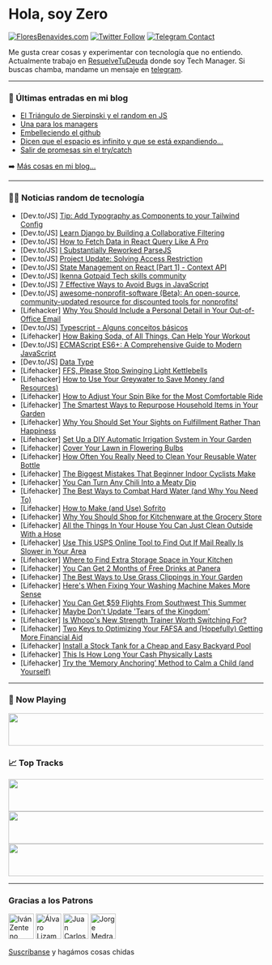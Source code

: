 # Hola, soy Zero

[![FloresBenavides.com](https://img.shields.io/website?down_message=oops&label=MiBlog&style=for-the-badge&up_message=online&url=https%3A%2F%2Ffloresbenavides.com)](https://floresbenavides.com) [![Twitter Follow](https://img.shields.io/twitter/follow/ZeroDragon?color=%231DA1F2&label=Follow&logo=twitter&logoColor=ffffff&style=for-the-badge)](https://twitter.com/zerodragon) [![Telegram Contact](https://img.shields.io/badge/escr%C3%ADbeme-ZeroDragon-%2326A5E4?style=for-the-badge&logo=telegram)](https://t.me/zerodragon)

Me gusta crear cosas y experimentar con tecnología que no entiendo.
Actualmente trabajo en [ResuelveTuDeuda](http://github.com/resuelve) donde soy Tech Manager.
Si buscas chamba, mandame un mensaje en [telegram](https://t.me/zerodragon).

---

### 📕 Últimas entradas en mi blog
<!-- BLOG-POST-LIST:START -->
- [El Triángulo de Sierpinski y el random en JS](https://floresbenavides.com/el-triangulo-de-sierpinski-y-el-random-en-js/)
- [Una para los managers](https://floresbenavides.com/una-para-los-managers/)
- [Embelleciendo el github](https://floresbenavides.com/embelleciendo-el-github/)
- [Dicen que el espacio es infinito y que se está expandiendo…](https://floresbenavides.com/dicen-que-el-espacio-es-infinito-y-que-se-esta-expandiendo/)
- [Salir de promesas sin el try/catch](https://floresbenavides.com/salir-de-promesas-sin-el-try-catch/)
<!-- BLOG-POST-LIST:END -->

➡️ [Más cosas en mi blog...](https://floresbenavides.com)

---

### 👨‍💻 Noticias random de tecnología
<!-- TECH-POSTS:START -->
- [Dev.to/JS] [Tip: Add Typography as Components to your Tailwind Config](https://dev.to/glocore/tip-add-typography-as-components-to-your-tailwind-config-4l4c)
- [Dev.to/JS] [Learn Django by Building a Collaborative Filtering](https://dev.to/thepythontutorz/learn-django-by-building-a-collaborative-filtering-i1o)
- [Dev.to/JS] [How to Fetch Data in React Query Like A Pro](https://dev.to/cathleys/how-to-fetch-data-in-react-query-like-a-pro-4f1d)
- [Dev.to/JS] [I Substantially Reworked ParseJS](https://dev.to/baenencalin/i-substantially-reworked-parsejs-31j3)
- [Dev.to/JS] [Project Update: Solving Access Restriction](https://dev.to/arashjangali/project-update-solving-access-restriction-53mk)
- [Dev.to/JS] [State Management on React [Part 1] - Context API](https://dev.to/kevin-uehara/state-management-on-react-part-1-context-api-4jig)
- [Dev.to/JS] [Ikenna Gotpaid Tech skills community](https://dev.to/ikennagotpaid100/ikenna-gotpaid-tech-skills-community-156g)
- [Dev.to/JS] [7 Effective Ways to Avoid Bugs in JavaScript](https://dev.to/ishanbagchi/7-effective-ways-to-avoid-bugs-in-javascript-1n0a)
- [Dev.to/JS] [awesome-nonprofit-software &lpar;Beta&rpar;: An open-source, community-updated resource for discounted tools for nonprofits!](https://dev.to/aacitelli/awesome-nonprofit-software-beta-an-open-source-community-updated-resource-for-discounted-tools-for-nonprofits-1pkj)
- [Lifehacker] [Why You Should Include a Personal Detail in Your Out-of-Office Email](https://lifehacker.com/why-you-should-include-a-personal-detail-in-your-out-of-1850473191)
- [Dev.to/JS] [Typescript - Alguns conceitos básicos](https://dev.to/marlonfrade/typescript-alguns-conceitos-basicos-1aed)
- [Lifehacker] [How Baking Soda, of All Things, Can Help Your Workout](https://lifehacker.com/how-baking-soda-of-all-things-can-help-your-workout-1850345925)
- [Dev.to/JS] [ECMAScript ES6+: A Comprehensive Guide to Modern JavaScript](https://dev.to/aradwan20/ecmascript-es6-a-comprehensive-guide-to-modern-javascript-1e68)
- [Dev.to/JS] [Data Type](https://dev.to/mrizwanashiq/data-type-cbi)
- [Lifehacker] [FFS, Please Stop Swinging Light Kettlebells](https://lifehacker.com/for-fucks-sake-please-stop-swinging-light-kettlebells-1850344356)
- [Lifehacker] [How to Use Your Greywater to Save Money &lpar;and Resources&rpar;](https://lifehacker.com/how-to-use-your-greywater-to-save-money-and-resources-1850332763)
- [Lifehacker] [How to Adjust Your Spin Bike for the Most Comfortable Ride](https://lifehacker.com/how-to-adjust-your-spin-bike-for-the-most-comfortable-r-1850329884)
- [Lifehacker] [The Smartest Ways to Repurpose Household Items in Your Garden](https://lifehacker.com/the-smartest-ways-to-repurpose-household-items-in-your-1850473194)
- [Lifehacker] [Why You Should Set Your Sights on Fulfillment Rather Than Happiness](https://lifehacker.com/why-you-should-set-your-sights-on-fulfillment-rather-th-1850473197)
- [Lifehacker] [Set Up a DIY Automatic Irrigation System in Your Garden](https://lifehacker.com/set-up-a-diy-automatic-irrigation-system-in-your-garden-1850326343)
- [Lifehacker] [Cover Your Lawn in Flowering Bulbs](https://lifehacker.com/cover-your-lawn-in-flowering-bulbs-1850321955)
- [Lifehacker] [How Often You Really Need to Clean Your Reusable Water Bottle](https://lifehacker.com/how-often-you-really-need-to-clean-your-reusable-water-1850319797)
- [Lifehacker] [The Biggest Mistakes That Beginner Indoor Cyclists Make](https://lifehacker.com/the-biggest-mistakes-that-beginner-indoor-cyclists-make-1850320215)
- [Lifehacker] [You Can Turn Any Chili Into a Meaty Dip](https://lifehacker.com/you-can-turn-any-chili-into-a-meaty-dip-1850319640)
- [Lifehacker] [The Best Ways to Combat Hard Water &lpar;and Why You Need To&rpar;](https://lifehacker.com/the-best-ways-to-combat-hard-water-and-why-you-need-to-1850319293)
- [Lifehacker] [How to Make &lpar;and Use&rpar; Sofrito](https://lifehacker.com/how-to-make-and-use-sofrito-1850471992)
- [Lifehacker] [Why You Should Shop for Kitchenware at the Grocery Store](https://lifehacker.com/why-you-should-shop-for-kitchenware-at-the-grocery-stor-1850308190)
- [Lifehacker] [All the Things In Your House You Can Just Clean Outside With a Hose](https://lifehacker.com/all-the-things-in-your-house-you-can-just-clean-outside-1850308195)
- [Lifehacker] [Use This USPS Online Tool to Find Out If Mail Really Is Slower in Your Area](https://lifehacker.com/use-this-usps-online-tool-to-find-out-if-mail-really-is-1850473226)
- [Lifehacker] [Where to Find Extra Storage Space in Your Kitchen](https://lifehacker.com/where-to-find-extra-storage-space-in-your-kitchen-1850473228)
- [Lifehacker] [You Can Get 2 Months of Free Drinks at Panera](https://lifehacker.com/you-can-get-2-months-of-free-drinks-at-panera-1850473230)
- [Lifehacker] [The Best Ways to Use Grass Clippings in Your Garden](https://lifehacker.com/the-best-ways-to-use-grass-clippings-in-your-garden-1850473284)
- [Lifehacker] [Here&#39;s When Fixing Your Washing Machine Makes More Sense](https://lifehacker.com/heres-when-fixing-your-washing-machine-makes-more-sense-1850473293)
- [Lifehacker] [You Can Get $59 Flights From Southwest This Summer](https://lifehacker.com/you-can-get-59-flights-from-southwest-this-summer-1850473253)
- [Lifehacker] [Maybe Don&#39;t Update &#39;Tears of the Kingdom&#39;](https://lifehacker.com/maybe-dont-update-tears-of-the-kingdom-1850479467)
- [Lifehacker] [Is Whoop&#39;s New Strength Trainer Worth Switching For?](https://lifehacker.com/is-whoops-new-strength-trainer-worth-switching-for-1850477196)
- [Lifehacker] [Two Keys to Optimizing Your FAFSA and &lpar;Hopefully&rpar; Getting More Financial Aid](https://lifehacker.com/two-keys-to-optimizing-your-fafsa-and-hopefully-getti-1850480093)
- [Lifehacker] [Install a Stock Tank for a Cheap and Easy Backyard Pool](https://lifehacker.com/install-a-stock-tank-for-a-cheap-and-easy-backyard-pool-1850478309)
- [Lifehacker] [This Is How Long Your Cash Physically Lasts](https://lifehacker.com/this-is-how-long-your-cash-physically-lasts-1850479624)
- [Lifehacker] [Try the ‘Memory Anchoring’ Method to Calm a Child &lpar;and Yourself&rpar;](https://lifehacker.com/try-the-memory-anchoring-method-to-calm-a-child-and-1850477252)<!-- TECH-POSTS:END -->

---

### 🎵 Now Playing
<a href="https://spotify-now-playing-dun.vercel.app/now-playing?open"><img src="https://spotify-now-playing-dun.vercel.app/now-playing" width="540" height="64"></a>

### 📈 Top Tracks
<a href="https://spotify-now-playing-dun.vercel.app/top-tracks?i=1&open"><img src="https://spotify-now-playing-dun.vercel.app/top-tracks?i=1" width="540" height="64"></a>
<a href="https://spotify-now-playing-dun.vercel.app/top-tracks?i=2&open"><img src="https://spotify-now-playing-dun.vercel.app/top-tracks?i=2" width="540" height="64"></a>
<a href="https://spotify-now-playing-dun.vercel.app/top-tracks?i=3&open"><img src="https://spotify-now-playing-dun.vercel.app/top-tracks?i=3" width="540" height="64"></a>

---

### Gracias a los Patrons
[<img src="https://avatars.githubusercontent.com/u/243380?v=4" alt="Iván Zenteno" width="50px">](https://github.com/k001) [<img src="https://avatars.githubusercontent.com/u/19955639?v=4" alt="Álvaro Lizama" width="50px">](https://github.com/alvarolizama) [<img src="https://avatars.githubusercontent.com/u/2718753?v=4" alt="Juan Carlos Ruiz" width="50px">](https://github.com/JuanCrg90) [<img src="https://avatars.githubusercontent.com/u/37025?v=4" alt="Jorge Medrano" width="50px">](https://github.com/h1pp1e) 

[Suscríbanse](https://www.patreon.com/zerodragon) y hagámos cosas chidas
